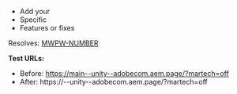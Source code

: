 <!-- Before submitting, please review all open PRs. -->

* Add your
* Specific
* Features or fixes

Resolves: [MWPW-NUMBER](https://jira.corp.adobe.com/browse/MWPW-NUMBER)

**Test URLs:**
- Before: https://main--unity--adobecom.aem.page/?martech=off
- After: https://<branch>--unity--adobecom.aem.page/?martech=off
